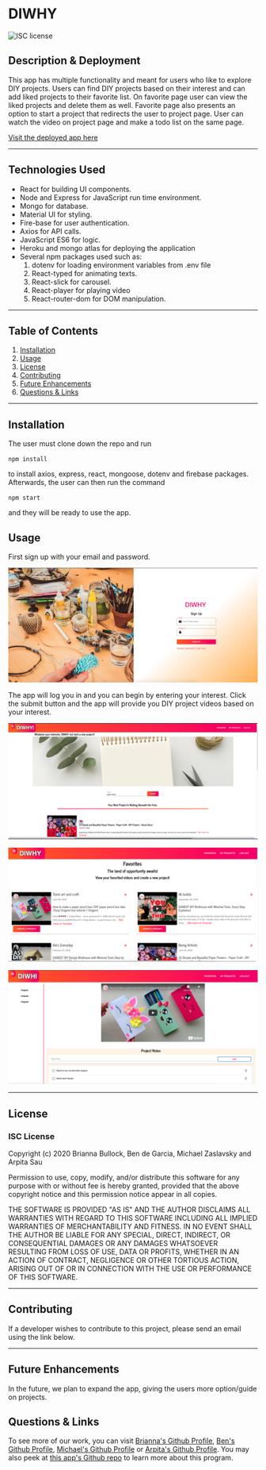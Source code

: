 # DIWHY
![ISC license](https://img.shields.io/badge/License-ISC-blue.svg) 


## Description & Deployment
This app has multiple functionality and meant for users who like to explore DIY projects. Users can find DIY projects based on their interest and can add liked projects to their favorite list. On favorite page user can view the liked projects and delete them as well. Favorite page also presents an option to start a project that redirects the user to project page. User can watch the video on project page and make a todo list on the same page.

[Visit the deployed app here](https://diwhyyy.herokuapp.com/)

---

## Technologies Used
* React for building UI components.
* Node and Express for JavaScript run time environment.
* Mongo for database.
* Material UI for styling.
* Fire-base for user authentication.
* Axios for API calls.
* JavaScript ES6 for logic.
* Heroku and mongo atlas for deploying the application
* Several npm packages used such as:
    1. dotenv for loading environment variables from .env file
    2. React-typed for animating texts.
    3. React-slick for carousel.
    4. React-player for playing video
    5. React-router-dom for DOM manipulation.

---

## Table of Contents
1. [Installation](#Installation)
2. [Usage](#Usage)
3. [License](#license)
4. [Contributing](#Contributing)
5. [Future Enhancements](#Future-enhancements)
6. [Questions & Links](#Questions-&-links)
---

## Installation
The user must clone down the repo and run 
```
npm install
```
to install axios, express, react, mongoose, dotenv and firebase packages. Afterwards, the user can then run the command 
``` 
npm start 
```
and they will be ready to use the app.

## Usage
First sign up with your email and password. 

![App Sign Up Image](client/src/images/signuppic.png)

The app will log you in and you can begin by entering your interest. Click the submit button and the app will provide you DIY project videos based on your interest.

![Home Page Image](client/src/images/app.png)

![Favorite Page Image](client/src/images/fav.png)

![Project Page Image](client/src/images/projectpic.png)

---

## License
### ISC License
Copyright (c) 2020 Brianna Bullock, Ben de Garcia, Michael Zaslavsky and Arpita Sau

Permission to use, copy, modify, and/or distribute this software for any purpose with or without fee is hereby granted, provided that the above copyright notice and this permission notice appear in all copies.

THE SOFTWARE IS PROVIDED "AS IS" AND THE AUTHOR DISCLAIMS ALL WARRANTIES WITH REGARD TO THIS SOFTWARE INCLUDING ALL IMPLIED WARRANTIES OF MERCHANTABILITY AND FITNESS. IN NO EVENT SHALL THE AUTHOR BE LIABLE FOR ANY SPECIAL, DIRECT, INDIRECT, OR CONSEQUENTIAL DAMAGES OR ANY DAMAGES WHATSOEVER RESULTING FROM LOSS OF USE, DATA OR PROFITS, WHETHER IN AN ACTION OF CONTRACT, NEGLIGENCE OR OTHER TORTIOUS ACTION, ARISING OUT OF OR IN CONNECTION WITH THE USE OR PERFORMANCE OF THIS SOFTWARE. 

---
## Contributing
If a developer wishes to contribute to this project, please send an email using the link below.

---

## Future Enhancements
In the future, we plan to expand the app, giving the users more option/guide on projects.
## Questions & Links

To see more of our work, you can visit [Brianna's Github Profile](https://www.github.com/kairora), [Ben's Github Profile](https://github.com/bdegarcia), [Michael's Github Profile](https://github.com/MichaelZ002) or [Arpita's Github Profile](https://github.com/arpitasau).  You may also peek at [this app's Github repo](https://github.com/MichaelZ002/project-three) to learn more about this program.